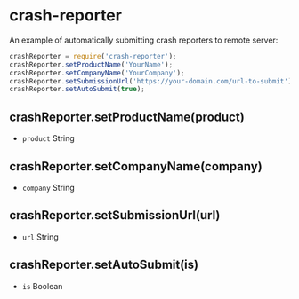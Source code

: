 # crash-reporter

An example of automatically submitting crash reporters to remote server:

```javascript
crashReporter = require('crash-reporter');
crashReporter.setProductName('YourName');
crashReporter.setCompanyName('YourCompany');
crashReporter.setSubmissionUrl('https://your-domain.com/url-to-submit');
crashReporter.setAutoSubmit(true);
```

## crashReporter.setProductName(product)

* `product` String

## crashReporter.setCompanyName(company)

* `company` String

## crashReporter.setSubmissionUrl(url)

* `url` String

## crashReporter.setAutoSubmit(is)

* `is` Boolean
